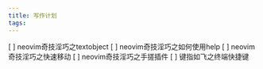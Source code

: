 ```yaml
---
title: 写作计划
tags:
---
```




[ ] neovim奇技淫巧之textobject
[ ] neovim奇技淫巧之如何使用help
[ ] neovim奇技淫巧之快速移动
[ ] neovim奇技淫巧之手搓插件
[ ] 键指如飞之终端快捷键
